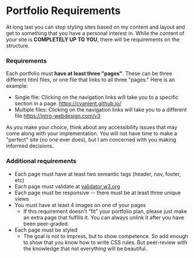 # Portfolio Requirements
At long last you can stop styling sites based on my content and layout and get to something that you have a personal interest in. While the content of your site is **COMPLETELY UP TO YOU**, there will be requirements on the structure.

### Requirements
Each portfolio must **have at least three "pages"**. These can be three different html files, or one file that links to all three "pages." Here is an example:
- Single file: Clicking on the navigation links will take you to a specific section in a page. https://cvanlent.github.io/
- Multiple files: Clicking on the navigation links will take you to a different file https://intro-webdesign.com/v3

As you make your choice, think about any accessibility issues that may come along with your implementation. You will not have time to make a "perfect" site (no one ever does), but I am concerned with you making informed decisions.

### Additional requirements
- Each page must have at least two semantic tags (header, nav, footer, etc)
- Each page must validate at [validator.w3.org](https://validator.w3.org/)
- Each page must be responsive -- there must be at least three unique views
- You must have at least 4 images on one of your pages
  - If this requirement doesn't "fit" your portfolio plan, please just make an extra page that fulfills it. You can always unlink it after you have been peer-graded.
- Each page must be styled
  - The goal is not to impress, but to show competence. So add enough to show that you know how to write CSS rules. But peer-review with the knowledge that not everything will be beautiful.


